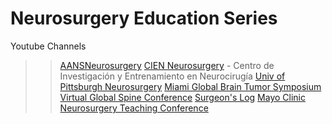 # Neurosurgery Education Series 
Youtube Channels 
>> [AANSNeurosurgery](https://www.youtube.com/user/AANSNeurosurgery)
>>[CIEN Neurosurgery](https://www.youtube.com/channel/UCeoarBVuV8n_SrAtQ8Icc1Q) - Centro de Investigación y Entrenamiento en Neurocirugía
>> [Univ of Pittsburgh Neurosurgery](https://www.youtube.com/channel/UCawRhKROPdiQOCG5oetlEOw)
>> [Miami Global Brain Tumor Symposium](https://www.youtube.com/channel/UCk8xDA5Nul_0kFa2L_aOIZw)
>> [Virtual Global Spine Conference](https://www.youtube.com/channel/UCt1rrySlIL87Rtx5vdxxQ3w)
>> [Surgeon's Log](https://www.youtube.com/channel/UCvG4yWZBggegY7MvKIOW4sQ)
>> [ Mayo Clinic Neurosurgery Teaching Conference](https://www.youtube.com/watch?v=sP6v54hdOjQ)
